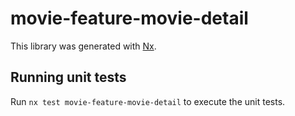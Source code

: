 # movie-feature-movie-detail

This library was generated with [Nx](https://nx.dev).

## Running unit tests

Run `nx test movie-feature-movie-detail` to execute the unit tests.
